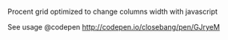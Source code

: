 Procent grid optimized to change columns width with javascript

See usage @codepen
http://codepen.io/closebang/pen/GJryeM
